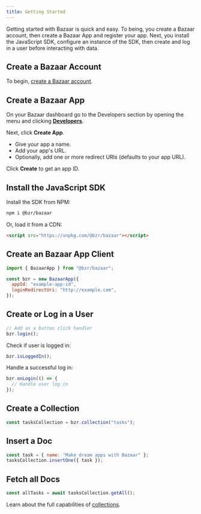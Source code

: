 ```yaml
---
title: Getting Started
---
```


Getting started with Bazaar is quick and easy. To being, you create a Bazaar account, then create a Bazaar App and register your app. Next, you install the JavaScript SDK, configure an instance of the SDK, then create and log in a user before interacting with data.

## Create a Bazaar Account

To begin, [create a Bazaar account](https://cloud.bzr.dev/login).

## Create a Bazaar App

On your Bazaar dashboard go to the Developers section by opening the menu and clicking [**Developers**](https://cloud.bzr.dev/developers).

Next, click **Create App**.

- Give your app a name.
- Add your app's URL.
- Optionally, add one or more redirect URIs (defaults to your app URL).

Click **Create** to get an app ID.

## Install the JavaScript SDK

Install the SDK from NPM:

```bash
npm i @bzr/bazaar
```

Or, load it from a CDN:

```html
<script src="https://unpkg.com/@bzr/bazaar"></script>
```

## Create an Bazaar App Client

```js
import { BazaarApp } from "@bzr/bazaar";

const bzr = new BazaarApp({
  appId: "example-app-id",
  loginRedirectUri: "http://example.com",
});
```

## Create or Log in a User

```js
// Add as a button click handler
bzr.login();
```

Check if user is logged in:

```js
bzr.isLoggedIn();
```

Handle a successful log in:

```js
bzr.onLogin(() => {
  // Handle user log in
});
```

## Create a Collection

```js
const tasksCollection = bzr.collection("tasks");
```

## Insert a Doc

```js
const task = { name: "Make dream apps with Bazaar" };
tasksCollection.insertOne({ task });
```

## Fetch all Docs

```js
const allTasks = await tasksCollection.getAll();
```

Learn about the full capabilities of [collections](/docs/features/collections).
